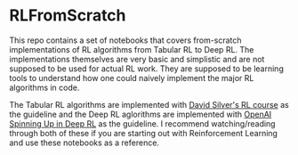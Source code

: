 # RLFromScratch

This repo contains a set of notebooks that covers from-scratch implementations of RL algorithms from Tabular RL to Deep RL.
The implementations themselves are very basic and simplistic and are not supposed to be used for actual RL work.
They are supposed to be learning tools to understand how one could naively implement the major RL algorithms in code.

The Tabular RL algorithms are implemented with [David Silver's RL course](https://www.youtube.com/playlist?list=PLqYmG7hTraZDM-OYHWgPebj2MfCFzFObQ) as the guideline and the Deep RL aglorithms are implemented with [OpenAI Spinning Up in Deep RL]('https://spinningup.openai.com/en/latest/') as the guideline. I recommend watching/reading through both of these if you are starting out with Reinforcement Learning and use these notebooks as a reference.


